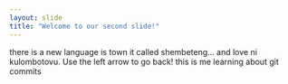 ```yaml
---
layout: slide
title: "Welcome to our second slide!"
---
```

there is a new language is town it called shembeteng... and love ni kulombotovu.
Use the left arrow to go back!
this is me learning about git commits
